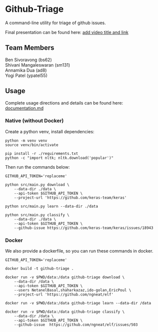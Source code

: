 # Github-Triage
A command-line utility for triage of github issues.

Final presentation can be found here: [add video title and link]() 

## Team Members
Ben Sivoravong (bs62) <br />
Shivani Mangaleswaran (sm131) <br />
Annamika Dua (ad8) <br />
Yogi Patel (ypatel55) <br />

## Usage
Complete usage directions and details can be found here: [documentation.md](https://github.com/ad8illinois/ByteCraft/blob/master/documentation.md) 


### Native (without Docker)
Create a python venv, install dependencies:
```
python -m venv venv
source venv/bin/activate

pip install -r ./requirements.txt
python -c "import nltk; nltk.download('popular')"
```

Then run the commands below:
```
GITHUB_API_TOKEN='replaceme'

python src/main.py download \
    --data-dir ./data \
    --api-token $GITHUB_API_TOKEN \
    --project-url 'https://github.com/keras-team/keras'

python src/main.py learn --data-dir ./data

python src/main.py classify \
    --data-dir ./data \
    --api-token $GITHUB_API_TOKEN \
    --github-issue https://github.com/keras-team/keras/issues/18943
```

### Docker
We also provide a dockerfile, so you can run these commands in docker.

```
GITHUB_API_TOKEN='replaceme'

docker build -t github-triage .

docker run -v $PWD/data:/data github-triage download \
    --data-dir /data \
    --api-token $GITHUB_API_TOKEN \
    --users NetanelBasal,shaharkazaz,ido-golan,EricPoul \
    --project-url 'https://github.com/ngneat/elf'

docker run -v $PWD/data:/data github-triage learn --data-dir /data

docker run -v $PWD/data:/data github-triage classify \
    --data-dir /data \
    --api-token $GITHUB_API_TOKEN \
    --github-issue  https://github.com/ngneat/elf/issues/503
